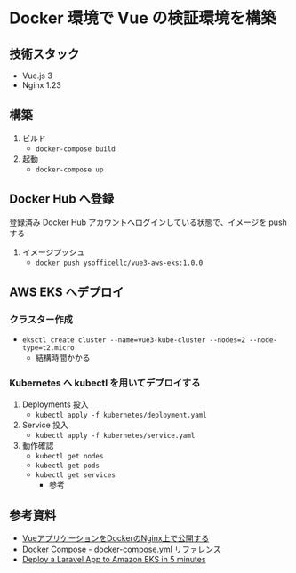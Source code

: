 # Docker 環境で Vue の検証環境を構築

## 技術スタック

* Vue.js 3
* Nginx 1.23

## 構築

1. ビルド
   - `docker-compose build`
2. 起動
    - `docker-compose up`

## Docker Hub へ登録

登録済み Docker Hub アカウントへログインしている状態で、イメージを push する

1. イメージプッシュ
   - `docker push ysofficellc/vue3-aws-eks:1.0.0`

## AWS EKS へデプロイ

### クラスター作成

- `eksctl create cluster --name=vue3-kube-cluster --nodes=2 --node-type=t2.micro`
  - 結構時間かかる

### Kubernetes へ kubectl を用いてデプロイする

1. Deployments 投入
   - `kubectl apply -f kubernetes/deployment.yaml`
2. Service 投入
   - `kubectl apply -f kubernetes/service.yaml`
3. 動作確認
   - `kubectl get nodes`
   - `kubectl get pods`
   - `kubectl get services`
     - 参考

## 参考資料
* [VueアプリケーションをDockerのNginx上で公開する](https://qiita.com/yama9112/items/3cdb4dd3ce718d2f6c4d)
* [Docker Compose - docker-compose.yml リファレンス](https://qiita.com/zembutsu/items/9e9d80e05e36e882caaa)
* [Deploy a Laravel App to Amazon EKS in 5 minutes](https://gbengaoni.com/blog/Deploy-a-Laravel-App-to-Amazon-EKS-in-5-minutes-a94a41436157)
